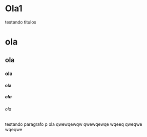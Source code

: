 # Ola1
testando titulos 
# ola
## ola
### ola
#### ola
##### ola
###### ola
testando  paragrafo
p ola
qwewqewqw
qwewqewqe
wqeeq
qweqwe
wqeqwe
